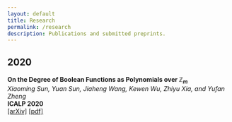 ```yaml
---
layout: default
title: Research
permalink: /research
description: Publications and submitted preprints. 
---
```


## 2020

**On the Degree of Boolean Functions as Polynomials over $\mathbb{Z}_m$**  
*Xiaoming Sun, Yuan Sun, Jiaheng Wang, Kewen Wu, Zhiyu Xia, and Yufan Zheng*  
**ICALP 2020**  
[[arXiv]](https://arxiv.org/abs/1910.12458) [[pdf]](/assets/papers/degm.pdf)



